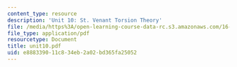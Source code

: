 ```yaml
---
content_type: resource
description: 'Unit 10: St. Venant Torsion Theory'
file: /media/https%3A/open-learning-course-data-rc.s3.amazonaws.com/16-20-structural-mechanics-fall-2002/e888339011c834eb2a02bd365fa25052_unit10.pdf
file_type: application/pdf
resourcetype: Document
title: unit10.pdf
uid: e8883390-11c8-34eb-2a02-bd365fa25052
---
```

